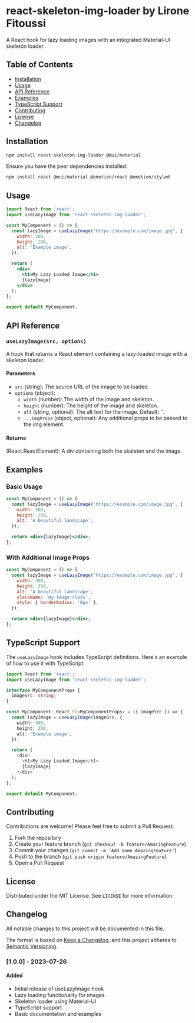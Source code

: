 # react-skeleton-img-loader by Lirone Fitoussi

A React hook for lazy loading images with an integrated Material-UI skeleton loader.

## Table of Contents

- [Installation](#installation)
- [Usage](#usage)
- [API Reference](#api-reference)
- [Examples](#examples)
- [TypeScript Support](#typescript-support)
- [Contributing](#contributing)
- [License](#license)
- [Changelog](#changelog)

## Installation

```bash
npm install react-skeleton-img-loader @mui/material
```

Ensure you have the peer dependencies installed:

```bash
npm install react @mui/material @emotion/react @emotion/styled
```

## Usage

```jsx
import React from 'react';
import useLazyImage from 'react-skeleton-img-loader';

const MyComponent = () => {
  const lazyImage = useLazyImage('https://example.com/image.jpg', {
    width: 300,
    height: 200,
    alt: 'Example image',
  });

  return (
    <div>
      <h1>My Lazy Loaded Image</h1>
      {lazyImage}
    </div>
  );
};

export default MyComponent;
```

## API Reference

### `useLazyImage(src, options)`

A hook that returns a React element containing a lazy-loaded image with a skeleton loader.

#### Parameters

- `src` (string): The source URL of the image to be loaded.
- `options` (object):
  - `width` (number): The width of the image and skeleton.
  - `height` (number): The height of the image and skeleton.
  - `alt` (string, optional): The alt text for the image. Default: ''.
  - `...imgProps` (object, optional): Any additional props to be passed to the img element.

#### Returns

(React.ReactElement): A div containing both the skeleton and the image.

## Examples

### Basic Usage

```jsx
const MyComponent = () => {
  const lazyImage = useLazyImage('https://example.com/image.jpg', {
    width: 300,
    height: 200,
    alt: 'A beautiful landscape',
  });

  return <div>{lazyImage}</div>;
};
```

### With Additional Image Props

```jsx
const MyComponent = () => {
  const lazyImage = useLazyImage('https://example.com/image.jpg', {
    width: 300,
    height: 200,
    alt: 'A beautiful landscape',
    className: 'my-image-class',
    style: { borderRadius: '8px' },
  });

  return <div>{lazyImage}</div>;
};
```

## TypeScript Support

The `useLazyImage` hook includes TypeScript definitions. Here's an example of how to use it with TypeScript:

```typescript
import React from 'react';
import useLazyImage from 'react-skeleton-img-loader';

interface MyComponentProps {
  imageSrc: string;
}

const MyComponent: React.FC<MyComponentProps> = ({ imageSrc }) => {
  const lazyImage = useLazyImage(imageSrc, {
    width: 300,
    height: 200,
    alt: 'Example image',
  });

  return (
    <div>
      <h1>My Lazy Loaded Image</h1>
      {lazyImage}
    </div>
  );
};

export default MyComponent;
```

## Contributing

Contributions are welcome! Please feel free to submit a Pull Request.

1. Fork the repository
2. Create your feature branch (`git checkout -b feature/AmazingFeature`)
3. Commit your changes (`git commit -m 'Add some AmazingFeature'`)
4. Push to the branch (`git push origin feature/AmazingFeature`)
5. Open a Pull Request

## License

Distributed under the MIT License. See `LICENSE` for more information.

## Changelog

All notable changes to this project will be documented in this file.

The format is based on [Keep a Changelog](https://keepachangelog.com/en/1.0.0/),
and this project adheres to [Semantic Versioning](https://semver.org/spec/v2.0.0.html).

### [1.0.0] - 2023-07-26

#### Added
- Initial release of useLazyImage hook
- Lazy loading functionality for images
- Skeleton loader using Material-UI
- TypeScript support
- Basic documentation and examples

